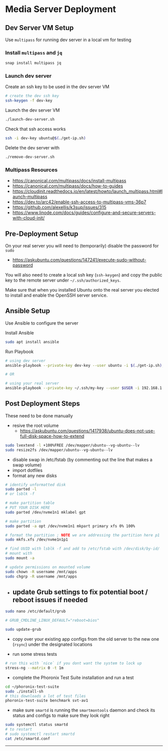 # Media Server Deployment

## Dev Server VM Setup

Use `multipass` for running dev server in a local vm for testing

### Install `multipass` and `jq`

```bash
snap install multipass jq
```

### Launch dev server

Create an ssh key to be used in the dev server VM

```bash
# create the dev ssh key
ssh-keygen -f dev-key
```

Launch the dev server VM

```bash
./launch-dev-server.sh
```

Check that ssh access works

```bash
ssh -i dev-key ubuntu@$(./get-ip.sh)
````

Delete the dev server with

```bash
./remove-dev-server.sh
```

### Multipass Resources

- https://canonical.com/multipass/docs/install-multipass
- https://canonical.com/multipass/docs/how-to-guides
- https://cloudinit.readthedocs.io/en/latest/howto/launch_multipass.html#launch-multipass
- https://dev.to/arc42/enable-ssh-access-to-multipass-vms-36p7
- https://github.com/alexellis/k3sup/issues/315
- https://www.linode.com/docs/guides/configure-and-secure-servers-with-cloud-init/

## Pre-Deployment Setup

On your real server you will need to (temporarily) disable the password for `sudo`

- https://askubuntu.com/questions/147241/execute-sudo-without-password

You will also need to create a local ssh key (`ssh-keygen`) and copy the public key to the remote server under `~/.ssh/authorized_keys`.

Make sure that when you installed Ubuntu onto the real server you elected to install and enable the OpenSSH server service.

## Ansible Setup

Use Ansible to configure the server

Install Ansible

```bash
sudo apt install ansible
```
Run Playbook

```bash
# using dev server
ansible-playbook --private-key dev-key --user ubuntu -i $(./get-ip.sh), playbook.yaml

# OR

# using your real server
ansible-playbook --private-key ~/.ssh/my-key --user $USER -i 192.168.1.2, playbook.yaml
```

## Post Deployment Steps

These need to be done manually

- resive the root volume
  - https://askubuntu.com/questions/1417938/ubuntu-does-not-use-full-disk-space-how-to-extend

```bash
sudo lvextend -l +100%FREE /dev/mapper/ubuntu--vg-ubuntu--lv
sudo resize2fs /dev/mapper/ubuntu--vg-ubuntu--lv
```

- disable swap in /etc/fstab (by commenting out the line that makes a swap volume)
- import dotfiles
- format any new disks

```bash
# identify unformatted disk
sudo parted -l
# or lsblk -f

# make partition table
# PUT YOUR DISK HERE
sudo parted /dev/nvme1n1 mklabel gpt

# make partition
sudo parted -a opt /dev/nvme1n1 mkpart primary xfs 0% 100%

# format the partition ; NOTE we are addressing the partition here p1
sudo mkfs.xfs /dev/nvme1n1p1

# find UUID with lsblk -f and add to /etc/fstab with /dev/disk/by-id/
# mount with
sudo mount -a

# update permissions on mounted volume
sudo chown -R username /mnt/apps
sudo chgrp -R username /mnt/apps
```

- update Grub settings to fix potential boot / reboot issues if needed
  -
```bash
sudo nano /etc/default/grub

# GRUB_CMDLINE_LINUX_DEFAULT="reboot=bios"

sudo update-grub
```

- copy over your existing app configs from the old server to the new one (`rsync`) under the designated locations

- run some stress tests

```bash
# run this with `nice` if you dont want the system to lock up
stress-ng --matrix 0 -t 1m
```

- complete the Phoronix Test Suite installation and run a test

```bash
cd ~/phoronix-test-suite
sudo ./install-sh
# this downloads a lot of test files
phoronix-test-suite benchmark svt-av1
```

- make sure `smartd` is running the `smartmontools` daemon and check its status and configs to make sure they look right

```bash
sudo systemctl status smartd
# to restart
# sudo systemctl restart smartd
cat /etc/smartd.conf
```

----



